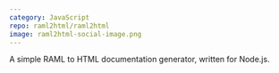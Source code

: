 ```yaml
---
category: JavaScript
repo: raml2html/raml2html
image: raml2html-social-image.png
---
```


A simple RAML to HTML documentation generator, written for Node.js.
